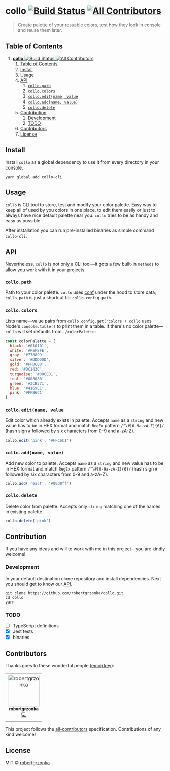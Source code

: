 # **collo** [![Build Status](https://travis-ci.com/robertgrzonka/collo.svg?branch=master)](https://travis-ci.com/robertgrzonka/collo) [![All Contributors](https://img.shields.io/badge/all_contributors-1-orange.svg?style=flat-square)](#contributors)

> Create palette of your resuable colors, test how they look in console and reuse them later.

## Table of Contents
1. [**collo** ![Build Status](https://travis-ci.com/robertgrzonka/collo) ![All Contributors](#contributors)](#collo-build-status-all-contributors)
   1. [Table of Contents](#table-of-contents)
   2. [Install](#install)
   3. [Usage](#usage)
   4. [API](#api)
      1. [`collo.path`](#collopath)
      2. [`collo.colors`](#collocolors)
      3. [`collo.edit(name, value`](#colloeditname-value)
      4. [`collo.add(name, value)`](#colloaddname-value)
      5. [`collo.delete`](#collodelete)
   5. [Contribution](#contribution)
      1. [Development](#development)
      2. [TODO](#todo)
   6. [Contributors](#contributors)
   7. [License](#license)

## Install

Install `collo` as a global dependency to use it from every directory in your console.

```shell
yarn global add collo-cli
```

## Usage

`collo` is CLI tool to store, test and modify your color palette. Easy way to keep all of used by you colors in one place, to edit them easily or just to always have nice default palette near you. `collo` tries to be as handy and easy as possible.

After installation you can run pre-installed binaries as simple command `collo-cli`.

## API

Nevertheless, `collo` is not only a CLI tool—it gots a few built-in `methods` to allow you work with it in your projects.

### `collo.path`

Path to your color palette. `collo` uses [conf](https://github.com/sindresorhus/conf) under the hood to store data; `collo.path` is just a shortcut for `collo.config.path`.

### `collo.colors`

Lists name—value pairs from `collo.config.get('colors')`. `collo` uses Node's `console.table()` to print them in a table. 
If there's no color palette—`collo` will set defaults from `./colorPalette`:

```javascript
const colorPalette = {
  black: '#010101',
  white: '#FEFEFE',
  gray: '#778899',
  silver: '#DDDDDD',
  gold: '#FFDC00',
  red: '#DC143C',
  turquoise: '#00CED1',
  teal: '#008080',
  green: '#3CB371',
  blue: '#4169E1',
  pink: '#FFB6C1'
}
```

### `collo.edit(name, value`

Edit color which already exists in palette. 
Accepts `name` as a `string` and new value has to be in HEX format and match `RegEx` pattern `/^\#[0-9a-zA-Z]{6}/` (hash sign `#` followed by six characters from 0-9 and a-zA-Z).

```javascript
collo.edit('pink', '#FFC6C1')
```

### `collo.add(name, value)`

Add new color to palette. 
Accepts `name` as a `string` and new value has to be in HEX format and match `RegEx` pattern `/^\#[0-9a-zA-Z]{6}/` (hash sign `#` followed by six characters from 0-9 and a-zA-Z).

```javascript
collo.add('react', '#00d8ff')
```

### `collo.delete`

Delete color from palette.
Accepts only `string` matching one of the names in existing palette.

```javascript
collo.delete('pink')
```

## Contribution

If you have any ideas and will to work with me in this project—you are kindly welcome!

### Development 

In your default destination clone repository and install dependencies. Next you should get to know our [API](#api).

```shell
git clone https://github.com/robertgrzonka/collo.git
cd collo
yarn
```

### TODO

- [ ] TypeScript definitions
- [x] Jest tests
- [x] binaries

## Contributors

Thanks goes to these wonderful people ([emoji key](https://allcontributors.org/docs/en/emoji-key)):

<!-- ALL-CONTRIBUTORS-LIST:START - Do not remove or modify this section -->
<!-- prettier-ignore -->
<table><tr><td align="center"><a href="https://robert.theguys.sh"><img src="https://avatars0.githubusercontent.com/u/35585466?v=4" width="100px;" alt="robertgrzonka"/><br /><sub><b>robertgrzonka</b></sub></a><br /><a href="https://github.com/robertgrzonka/collo/commits?author=robertgrzonka" title="Code">💻</a></td></tr></table>

<!-- ALL-CONTRIBUTORS-LIST:END -->

This project follows the [all-contributors](https://github.com/all-contributors/all-contributors) specification. Contributions of any kind welcome!

## License

MIT © [robertgrzonka](mailto:robert@theguys.sh)
